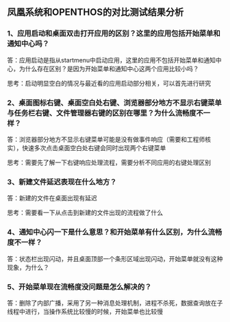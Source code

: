 ## 凤凰系统和OPENTHOS的对比测试结果分析

### 1、应用启动和桌面双击打开应用的区别？这里的应用包括开始菜单和通知中心吗？

答：应用启动是指从startmenu中启动应用，这里的应用不包括开始菜单和通知中心，为什么存在区别？是因为开始菜单和通知中心这两个应用比较小吗？

思考：启动明显空白的情况与最近看的应用启动部分相关，可以首先进行研究

### 2、桌面图标右键、桌面空白处右键、浏览器部分地方不显示右键菜单与任务栏右键、文件管理器右键的区别在哪里？为什么流畅度不一样？

答：浏览器部分地方不显示右键菜单可能是没有做事件响应（需要和工程师核实），快速多次点击桌面空白处右键会同时出现两个右键菜单

思考：需要先了解一下右键响应处理流程，需要分析不同应用的右键处理区别

### 3、新建文件延迟表现在什么地方？

答：新建的文件在桌面出现有延迟

思考：需要看一下从点击到新建的文件出现的流程做了什么

### 4、通知中心闪一下是什么意思？和开始菜单有什么区别，为什么流畅度不一样？

答：状态栏出现闪动，并且桌面顶部一个条形区域出现闪动，开始菜单就没有这种现象，为什么？

### 5、开始菜单现在流畅度没问题是怎么解决的？

答：删除了内部广播，采用了另一种消息处理机制，进程不杀死，数据查询放在子线程中进行，当操作系统比较慢的时候，开始菜单也比较慢
